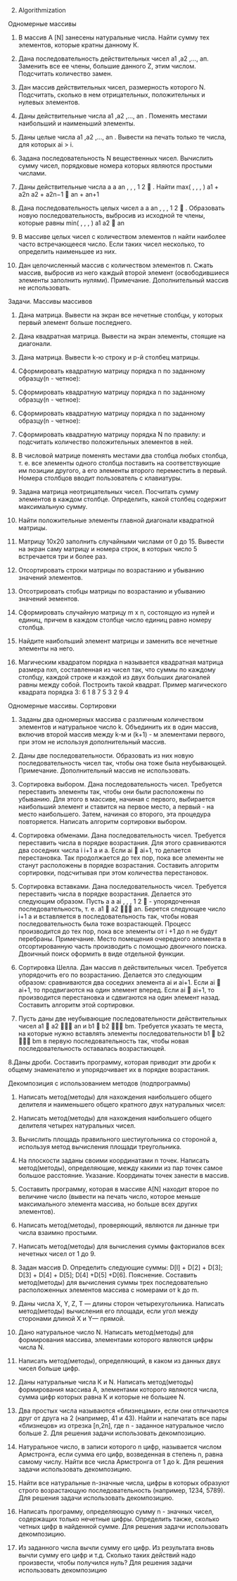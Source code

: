 
2. Algorithmization

Одномерные массивы
1. В массив A [N] занесены натуральные числа. Найти сумму тех элементов, которые кратны данному К.

2. Дана последовательность действительных чисел а1 ,а2 ,..., ап. Заменить все ее члены, большие данного Z, этим 
числом. Подсчитать количество замен.

3. Дан массив действительных чисел, размерность которого N. Подсчитать, сколько в нем отрицательных, 
положительных и нулевых элементов.

4. Даны действительные числа а1 ,а2 ,..., аn . Поменять местами наибольший и наименьший элементы.

5. Даны целые числа а1 ,а2 ,..., аn . Вывести на печать только те числа, для которых аi > i.

6. Задана последовательность N вещественных чисел. Вычислить сумму чисел, порядковые номера которых 
являются простыми числами.

7. Даны действительные числа 
a a an
, , ,
1 2 
. Найти
max( , , , ) a1 + a2n a2 + a2n−1  an + an+1

8. Дана последовательность целых чисел 
a a an
, , ,
1 2 
. Образовать новую последовательность, выбросив из 
исходной те члены, которые равны 
min( , , , ) a1 a2  an

9. В массиве целых чисел с количеством элементов n найти наиболее часто встречающееся число. Если таких 
чисел несколько, то определить наименьшее из них.

10. Дан целочисленный массив с количеством элементов п. Сжать массив, выбросив из него каждый второй 
элемент (освободившиеся элементы заполнить нулями). Примечание. Дополнительный массив не использовать.

Задачи. Массивы массивов

1. Дана матрица. Вывести на экран все нечетные столбцы, у которых первый элемент больше последнего.

2. Дана квадратная матрица. Вывести на экран элементы, стоящие на диагонали.

3. Дана матрица. Вывести k-ю строку и p-й столбец матрицы.

4. Сформировать квадратную матрицу порядка n по заданному образцу(n - четное):

5. Сформировать квадратную матрицу порядка n по заданному образцу(n - четное):

6. Сформировать квадратную матрицу порядка n по заданному образцу(n - четное):

7. Сформировать квадратную матрицу порядка N по правилу: 
и подсчитать количество положительных элементов в ней.

8. В числовой матрице поменять местами два столбца любых столбца, т. е. все элементы одного столбца поставить 
на соответствующие им позиции другого, а его элементы второго переместить в первый. Номера столбцов вводит 
пользователь с клавиатуры.

9. Задана матрица неотрицательных чисел. Посчитать сумму элементов в каждом столбце. Определить, какой 
столбец содержит максимальную сумму.

10. Найти положительные элементы главной диагонали квадратной матрицы.

11. Матрицу 10x20 заполнить случайными числами от 0 до 15. Вывести на экран саму матрицу и номера строк, в 
которых число 5 встречается три и более раз.

12. Отсортировать строки матрицы по возрастанию и убыванию значений элементов.

13. Отсотрировать стобцы матрицы по возрастанию и убыванию значений эементов.

14. Сформировать случайную матрицу m x n, состоящую из нулей и единиц, причем в каждом столбце число 
единиц равно номеру столбца.

15. Найдите наибольший элемент матрицы и заменить все нечетные элементы на него.

16. Магическим квадратом порядка n называется квадратная матрица размера nxn, составленная из чисел 
так, что суммы по каждому столбцу, каждой строке и каждой из двух больших диагоналей равны между 
собой. Построить такой квадрат. Пример магического квадрата порядка 3:
6 1 8
7 5 3
2 9 4

Одномерные массивы. Сортировки

1. Заданы два одномерных массива с различным количеством элементов и натуральное число k. Объединить их в 
один массив, включив второй массив между k-м и (k+1) - м элементами первого, при этом не используя 
дополнительный массив.

2. Даны две последовательности. Образовать из них новую последовательность чисел так, чтобы она тоже была 
неубывающей. Примечание. Дополнительный массив не использовать.

3. Сортировка выбором. Дана последовательность чисел. Требуется переставить элементы так, 
чтобы они были расположены по убыванию. Для этого в массиве, начиная с первого, выбирается наибольший 
элемент и ставится на первое место, а первый - на место наибольшего. Затем, начиная со второго, эта процедура 
повторяется. Написать алгоритм сортировки выбором.

4. Сортировка обменами. Дана последовательность чисел. Требуется переставить числа в 
порядке возрастания. Для этого сравниваются два соседних числа i i+1 a и a. Если 
ai  ai+1, то делается перестановка. Так продолжается до тех пор, пока все элементы не станут расположены в порядке возрастания. 
Составить алгоритм сортировки, подсчитывая при этом количества перестановок.

5. Сортировка вставками. Дана последовательность чисел. Требуется переставить числа в порядке 
возрастания. Делается это следующим образом. Пусть 
a a ai
, , , 
1 2  - упорядоченная последовательность, т. е. a1  a2  an. Берется следующее число 
i+1 a и вставляется в последовательность так, чтобы новая последовательность была тоже возрастающей. Процесс производится до тех 
пор, пока все элементы от i +1 до n не будут перебраны. Примечание. Место помещения очередного элемента в отсортированную часть производить 
с помощью двоичного поиска. Двоичный поиск оформить в виде отдельной функции.

6. Сортировка Шелла. Дан массив n действительных чисел. Требуется упорядочить его по возрастанию. 
Делается это следующим образом: сравниваются два соседних элемента ai и ai+1. Если ai  ai+1, то продвигаются 
на один элемент вперед. Если ai  ai+1, то производится перестановка и сдвигаются на один элемент назад. 
Составить алгоритм этой сортировки.

7. Пусть даны две неубывающие последовательности действительных чисел a1  a2  an и b1  b2  bm. 
Требуется указать те места, на которые нужно вставлять элементы последовательности b1  b2  bm в первую 
последовательность так, чтобы новая последовательность оставалась возрастающей.

8.Даны дроби. Составить программу, которая приводит эти дроби к общему знаменателю и упорядочивает их в порядке возрастания.

Декомпозиция с использованием методов (подпрограммы)

1. Написать метод(методы) для нахождения наибольшего общего делителя и наименьшего общего кратного двух 
натуральных чисел:

2. Написать метод(методы) для нахождения наибольшего общего делителя четырех натуральных чисел.

3. Вычислить площадь правильного шестиугольника со стороной а, используя метод вычисления площади 
треугольника.

4. На плоскости заданы своими координатами n точек. Написать метод(методы), определяющие, между какими 
из пар точек самое большое расстояние. Указание. Координаты точек занести в массив.

5. Составить программу, которая в массиве A[N] находит второе по величине число (вывести на печать число, 
которое меньше максимального элемента массива, но больше всех других элементов).

6. Написать метод(методы), проверяющий, являются ли данные три числа взаимно простыми.

7. Написать метод(методы) для вычисления суммы факториалов всех нечетных чисел от 1 до 9.

8. Задан массив D. Определить следующие суммы: D[l] + D[2] + D[3]; D[3] + D[4] + D[5]; D[4] +D[5] +D[6].
Пояснение. Составить метод(методы) для вычисления суммы трех последовательно расположенных элементов 
массива с номерами от k до m.

9. Даны числа X, Y, Z, Т — длины сторон четырехугольника. Написать метод(методы) вычисления его площади, 
если угол между сторонами длиной X и Y— прямой.

10. Дано натуральное число N. Написать метод(методы) для формирования массива, элементами которого 
являются цифры числа N.

11. Написать метод(методы), определяющий, в каком из данных двух чисел больше цифр.

12. Даны натуральные числа К и N. Написать метод(методы) формирования массива А, элементами которого 
являются числа, сумма цифр которых равна К и которые не большее N.

13. Два простых числа называются «близнецами», если они отличаются друг от друга на 2 (например, 41 и 43). 
Найти и напечатать все пары «близнецов» из отрезка [n,2n], где n - заданное натуральное число больше 2. Для 
решения задачи использовать декомпозицию.

14. Натуральное число, в записи которого n цифр, называется числом Армстронга, если сумма его цифр, 
возведенная в степень n, равна самому числу. Найти все числа Армстронга от 1 до k. Для решения задачи 
использовать декомпозицию.

15. Найти все натуральные n-значные числа, цифры в которых образуют строго возрастающую 
последовательность (например, 1234, 5789). Для решения задачи использовать декомпозицию.

16. Написать программу, определяющую сумму n - значных чисел, содержащих только нечетные цифры. 
Определить также, сколько четных цифр в найденной сумме. Для решения задачи использовать декомпозицию.

17. Из заданного числа вычли сумму его цифр. Из результата вновь вычли сумму его цифр и т.д. Сколько таких 
действий надо произвести, чтобы получился нуль? Для решения задачи использовать декомпозицию
